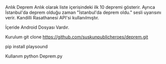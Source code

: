 Anlık Deprem
Anlık olarak liste içerisindeki ilk 10 depremi gösterir. Ayrıca İstanbul'da deprem olduğu zaman "İstanbul'da deprem oldu." sesli uyarısını verir. Kandilli Rasathanesi API'si kullanılmıştır.

İçeride Android Dosyası Vardır.

Kurulum 
git clone https://github.com/suskunpublicheroes/deprem.git

pip install playsound

Kullanım
python Deprem.py

